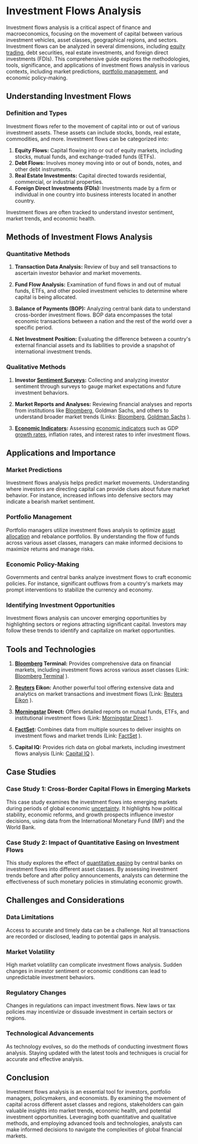 # Investment Flows Analysis

Investment flows analysis is a critical aspect of finance and macroeconomics, focusing on the movement of capital between various investment vehicles, asset classes, geographical regions, and sectors. Investment flows can be analyzed in several dimensions, including [equity trading](../e/equity_trading.md), debt securities, real estate investments, and foreign direct investments (FDIs). This comprehensive guide explores the methodologies, tools, significance, and applications of investment flows analysis in various contexts, including market predictions, [portfolio management](../p/portfolio_management.md), and economic policy-making.

## Understanding Investment Flows

### Definition and Types

Investment flows refer to the movement of capital into or out of various investment assets. These assets can include stocks, bonds, real estate, commodities, and more. Investment flows can be categorized into:

1. **Equity Flows:** Capital flowing into or out of equity markets, including stocks, mutual funds, and exchange-traded funds (ETFs).
2. **Debt Flows:** Involves money moving into or out of bonds, notes, and other debt instruments.
3. **Real Estate Investments:** Capital directed towards residential, commercial, or industrial properties.
4. **Foreign Direct Investments (FDIs):** Investments made by a firm or individual in one country into business interests located in another country.

Investment flows are often tracked to understand investor sentiment, market trends, and economic health.

## Methods of Investment Flows Analysis

### Quantitative Methods

1. **Transaction Data Analysis:** Review of buy and sell transactions to ascertain investor behavior and market movements.

2. **Fund Flow Analysis:** Examination of fund flows in and out of mutual funds, ETFs, and other pooled investment vehicles to determine where capital is being allocated.

3. **Balance of Payments (BOP):** Analyzing central bank data to understand cross-border investment flows. BOP data encompasses the total economic transactions between a nation and the rest of the world over a specific period.

4. **Net Investment Position:** Evaluating the difference between a country's external financial assets and its liabilities to provide a snapshot of international investment trends.

### Qualitative Methods

1. **Investor [Sentiment Surveys](../s/sentiment_surveys.md):** Collecting and analyzing investor sentiment through surveys to gauge market expectations and future investment behaviors.

2. **Market Reports and Analyses:** Reviewing financial analyses and reports from institutions like [Bloomberg](../b/bloomberg.md), Goldman Sachs, and others to understand broader market trends (Links: [Bloomberg](https://www.bloomberg.com/), [Goldman Sachs](https://www.goldmansachs.com/) ).

3. **[Economic Indicators](../e/economic_indicators.md):** Assessing [economic indicators](../e/economic_indicators.md) such as GDP [growth rates](../g/growth_rates_in_trading.md), inflation rates, and interest rates to infer investment flows.

## Applications and Importance

### Market Predictions

Investment flows analysis helps predict market movements. Understanding where investors are directing capital can provide clues about future market behavior. For instance, increased inflows into defensive sectors may indicate a bearish market sentiment.

### Portfolio Management

Portfolio managers utilize investment flows analysis to optimize [asset allocation](../a/asset_allocation.md) and rebalance portfolios. By understanding the flow of funds across various asset classes, managers can make informed decisions to maximize returns and manage risks.

### Economic Policy-Making

Governments and central banks analyze investment flows to craft economic policies. For instance, significant outflows from a country's markets may prompt interventions to stabilize the currency and economy.

### Identifying Investment Opportunities

Investment flows analysis can uncover emerging opportunities by highlighting sectors or regions attracting significant capital. Investors may follow these trends to identify and capitalize on market opportunities.

## Tools and Technologies

1. **[Bloomberg](../b/bloomberg.md) Terminal:** Provides comprehensive data on financial markets, including investment flows across various asset classes (Link: [Bloomberg Terminal](https://www.bloomberg.com/professional/solution/bloomberg-terminal/) ).

2. **[Reuters](../r/reuters.md) Eikon:** Another powerful tool offering extensive data and analytics on market transactions and investment flows (Link: [Reuters Eikon](https://www.refinitiv.com/en/products/eikon-trading-software) ).

3. **[Morningstar](../m/morningstar.md) Direct:** Offers detailed reports on mutual funds, ETFs, and institutional investment flows (Link: [Morningstar Direct](https://www.morningstar.com/products/direct) ).

4. **[FactSet](../f/factset.md):** Combines data from multiple sources to deliver insights on investment flows and market trends (Link: [FactSet](https://www.factset.com/) ).

5. **Capital IQ:** Provides rich data on global markets, including investment flows analysis (Link: [Capital IQ](https://www.spglobal.com/marketintelligence/en/campaigns/capital-iq) ).

## Case Studies

### Case Study 1: Cross-Border Capital Flows in Emerging Markets

This case study examines the investment flows into emerging markets during periods of global economic [uncertainty](../u/uncertainty_in_trading.md). It highlights how political stability, economic reforms, and growth prospects influence investor decisions, using data from the International Monetary Fund (IMF) and the World Bank.

### Case Study 2: Impact of Quantitative Easing on Investment Flows

This study explores the effect of [quantitative easing](../q/quantitative_easing.md) by central banks on investment flows into different asset classes. By assessing investment trends before and after policy announcements, analysts can determine the effectiveness of such monetary policies in stimulating economic growth.

## Challenges and Considerations

### Data Limitations

Access to accurate and timely data can be a challenge. Not all transactions are recorded or disclosed, leading to potential gaps in analysis.

### Market Volatility

High market volatility can complicate investment flows analysis. Sudden changes in investor sentiment or economic conditions can lead to unpredictable investment behaviors.

### Regulatory Changes

Changes in regulations can impact investment flows. New laws or tax policies may incentivize or dissuade investment in certain sectors or regions.

### Technological Advancements

As technology evolves, so do the methods of conducting investment flows analysis. Staying updated with the latest tools and techniques is crucial for accurate and effective analysis.

## Conclusion

Investment flows analysis is an essential tool for investors, portfolio managers, policymakers, and economists. By examining the movement of capital across different asset classes and regions, stakeholders can gain valuable insights into market trends, economic health, and potential investment opportunities. Leveraging both quantitative and qualitative methods, and employing advanced tools and technologies, analysts can make informed decisions to navigate the complexities of global financial markets.
